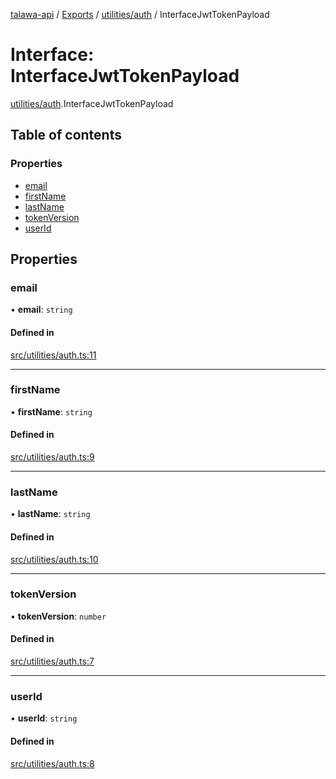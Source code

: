 [talawa-api](../README.md) / [Exports](../modules.md) / [utilities/auth](../modules/utilities_auth.md) / InterfaceJwtTokenPayload

# Interface: InterfaceJwtTokenPayload

[utilities/auth](../modules/utilities_auth.md).InterfaceJwtTokenPayload

## Table of contents

### Properties

- [email](utilities_auth.InterfaceJwtTokenPayload.md#email)
- [firstName](utilities_auth.InterfaceJwtTokenPayload.md#firstname)
- [lastName](utilities_auth.InterfaceJwtTokenPayload.md#lastname)
- [tokenVersion](utilities_auth.InterfaceJwtTokenPayload.md#tokenversion)
- [userId](utilities_auth.InterfaceJwtTokenPayload.md#userid)

## Properties

### email

• **email**: `string`

#### Defined in

[src/utilities/auth.ts:11](https://github.com/PalisadoesFoundation/talawa-api/blob/4145524/src/utilities/auth.ts#L11)

___

### firstName

• **firstName**: `string`

#### Defined in

[src/utilities/auth.ts:9](https://github.com/PalisadoesFoundation/talawa-api/blob/4145524/src/utilities/auth.ts#L9)

___

### lastName

• **lastName**: `string`

#### Defined in

[src/utilities/auth.ts:10](https://github.com/PalisadoesFoundation/talawa-api/blob/4145524/src/utilities/auth.ts#L10)

___

### tokenVersion

• **tokenVersion**: `number`

#### Defined in

[src/utilities/auth.ts:7](https://github.com/PalisadoesFoundation/talawa-api/blob/4145524/src/utilities/auth.ts#L7)

___

### userId

• **userId**: `string`

#### Defined in

[src/utilities/auth.ts:8](https://github.com/PalisadoesFoundation/talawa-api/blob/4145524/src/utilities/auth.ts#L8)
